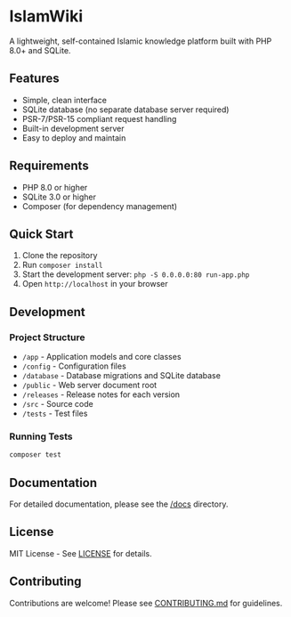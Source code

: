 # IslamWiki

A lightweight, self-contained Islamic knowledge platform built with PHP 8.0+ and SQLite.

## Features

- Simple, clean interface
- SQLite database (no separate database server required)
- PSR-7/PSR-15 compliant request handling
- Built-in development server
- Easy to deploy and maintain

## Requirements

- PHP 8.0 or higher
- SQLite 3.0 or higher
- Composer (for dependency management)

## Quick Start

1. Clone the repository
2. Run `composer install`
3. Start the development server: `php -S 0.0.0.0:80 run-app.php`
4. Open `http://localhost` in your browser

## Development

### Project Structure

- `/app` - Application models and core classes
- `/config` - Configuration files
- `/database` - Database migrations and SQLite database
- `/public` - Web server document root
- `/releases` - Release notes for each version
- `/src` - Source code
- `/tests` - Test files

### Running Tests

```bash
composer test
```

## Documentation

For detailed documentation, please see the [/docs](/docs) directory.

## License

MIT License - See [LICENSE](LICENSE) for details.

## Contributing

Contributions are welcome! Please see [CONTRIBUTING.md](CONTRIBUTING.md) for guidelines.

